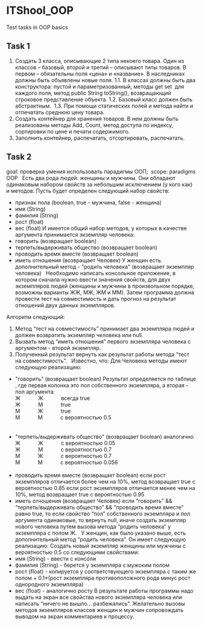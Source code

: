 # ITShool_OOP

Test tasks in OOP basics 

## Task 1

1. Создать 3 класса, описывающие 2 типа некоего товара. Один из классов – базовый, второй и третий – описывают типы товаров. В первом – обязательны поля «цена» и «название». В наследниках должны быть объявлены новые поля. 
1.1. В классах должны быть два конструктора: пустой и параметризованный, методы get set  для каждого поля, метод public String toString(), возвращающий строковое представление объекта. 
1.2. Базовый класс должен быть абстрактным.  
1.3. При помощи статических полей и метода найти и отпечатать среднюю цену товара. 
2. Создать контейнер для хранения товаров. В нем должны быть реализованы методы Add, Count, метод доступа по индексу, сортировки по цене и печати содержимого. 
3. Заполнить контейнер, распечатать, отсортировать, распечатать. 

## Task 2

goal: проверка умения использовать парадигмы ООП;  
scope: paradigms OOP 
  
Есть два рода людей: женщины и мужчины. Они обладают одинаковым набором свойств за небольшим исключением (у кого как) и методов. 
Пусть будет определен следующий набор свойств: 
- признак пола (boolean, true - мужчина, false - женщина) 
- имя (String) 
- фамилия (String) 
- рост (float) 
- вес (float) 
И имеется общий набор методов, у которых в качестве аргумента принимается экземпляр человека: 
- говорить (возвращает boolean) 
- терпеть/выдерживать общество (возвращает boolean) 
- проводить время вместе (возвращает boolean) 
- иметь отношения (возвращает Человек) 
У женщин есть дополнительный метод - "родить человека" (возвращает экземпляр человека) 
  
Необходимо написать консольное приложение, в котором сначала нужно ввести значения свойств, 
для двух экземпляров людей (женщины и мужчины в произвольном порядке, возможны варианты ЖЖ, МЖ, ЖМ и ММ). 
Затем программа должна провести тест на совместимость и дать прогноз на результат отношений двух данных экземпляров.

Алгоритм следующий: 
1. Метод “тест на совместимость” принимает два экземпляра людей и должен возвратить экземпляр человека или null. 
2. Вызвать метод “иметь отношения” первого экземпляра человека с аргументом - второй экземпляр. 
3. Полученный результат вернуть как результат работы метода “тест на совместимость”. 
  
Известно, что: 
Для Человека методы имеют следующую реализацию: 
- "говорить" (возвращает boolean) 
Результат определяется по таблице , где первая колонка это пол собственного экземпляра, а вторая - пол аргумента:<br> 
Ж            Ж            всегда true<br>
Ж            М            true <br>
М            Ж            true <br>
М            М            с вероятностью 0.5<br><br> 
  
- "терпеть/выдерживать общество" (возвращает boolean) 
аналогично <br>
Ж            Ж            с вероятностью 0.05 <br>
Ж            М            с вероятностью 0.7 <br>
М            Ж            с вероятностью 0.7 <br>
М            М            с вероятностью 0.056 <br>
  
- проводить время вместе (возвращает boolean) 
если рост экземпляров отличается более чем на 10%, метод возвращает true с вероятностью 0.85 
если рост экземпляров отличается менее чем на 10%, метод возвращает true с вероятностью 0.95  
- иметь отношения (возвращает Человек) 
если “говорить” && “терпеть/выдерживать общество” && “проводить время вместе” равно true, 
то если свойство “пол” собственного экземпляра и пол аргумента одинаковые, то вернуть null, иначе 
создать экземпляр нового человека путем вызова метода “родить человека” у экземпляра с полом Ж. 
  
У женщин, как было указано выше, есть дополнительный метод “родить человека”. Он имеет следующую реализацию: 
Создать новый экземпляр женщины или мужчины с вероятностью 0.5 со следующими свойствами: 
- имя (String) - ввести с консоли 
- фамилия (String) - берется у экземпляра с мужским полом 
- рост (float) - копируется у соответствующего экземпляра с таким же полом + 0.1*(рост экземпляра противоположного рода минус рост однородного экземпляра) 
- вес (float) - аналогично росту 
В результате работы программы надо выдать на экран все свойства нового экземпляра человека или написать “ничего не вышло... разбежались”.
Желательно вызовы методов экземпляров классов женщин и мужчин сопровождать выводом на экран комментариев к процессу. 
